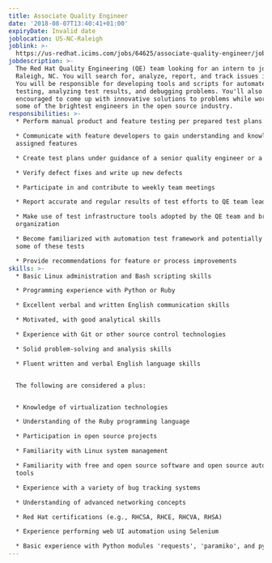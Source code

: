 ```yaml
---
title: Associate Quality Engineer
date: '2018-08-07T13:40:41+01:00'
expiryDate: Invalid date
joblocation: US-NC-Raleigh
joblink: >-
  https://us-redhat.icims.com/jobs/64625/associate-quality-engineer/job?hub=7&mobile=false&width=750&height=500&bga=true&needsRedirect=false&jan1offset=0&jun1offset=60
jobdescription: >-
  The Red Hat Quality Engineering (QE) team looking for an intern to join us in
  Raleigh, NC. You will search for, analyze, report, and track issues in Pulp.
  You will be responsible for developing tools and scripts for automated
  testing, analyzing test results, and debugging problems. You'll also be
  encouraged to come up with innovative solutions to problems while working with
  some of the brightest engineers in the open source industry.
responsibilities: >-
  * Perform manual product and feature testing per prepared test plans and cases

  * Communicate with feature developers to gain understanding and knowledge of
  assigned features

  * Create test plans under guidance of a senior quality engineer or a team lead

  * Verify defect fixes and write up new defects

  * Participate in and contribute to weekly team meetings

  * Report accurate and regular results of test efforts to QE team lead

  * Make use of test infrastructure tools adopted by the QE team and broader
  organization

  * Become familiarized with automation test framework and potentially automate
  some of these tests

  * Provide recommendations for feature or process improvements
skills: >-
  * Basic Linux administration and Bash scripting skills

  * Programming experience with Python or Ruby

  * Excellent verbal and written English communication skills

  * Motivated, with good analytical skills

  * Experience with Git or other source control technologies

  * Solid problem-solving and analysis skills

  * Fluent written and verbal English language skills


  The following are considered a plus:


  * Knowledge of virtualization technologies

  * Understanding of the Ruby programming language

  * Participation in open source projects

  * Familiarity with Linux system management

  * Familiarity with free and open source software and open source automation
  tools

  * Experience with a variety of bug tracking systems

  * Understanding of advanced networking concepts

  * Red Hat certifications (e.g., RHCSA, RHCE, RHCVA, RHSA)

  * Experience performing web UI automation using Selenium

  * Basic experience with Python modules 'requests', 'paramiko', and py.test
---
```


